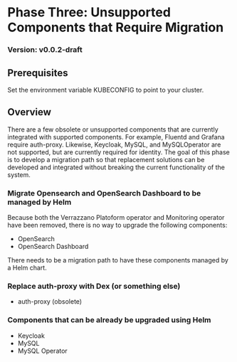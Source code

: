 # Phase Three: Unsupported Components that Require Migration

### Version: v0.0.2-draft

## Prerequisites
Set the environment variable KUBECONFIG to point to your cluster.

## Overview
There are a few obsolete or unsupported components that are currently integrated with supported components.
For example, Fluentd and Grafana require auth-proxy.  Likewise, Keycloak, MySQL, and MySQLOperator are not supported,
but are currently required for identity. The goal of this phase is to develop a migration path so that replacement solutions
can be developed and integrated without breaking the current functionality of the system.

### Migrate Opensearch and OpenSearch Dashboard to be managed by Helm
Because both the Verrazzano Platoform operator and Monitoring operator have been removed, there is no way to upgrade the following components:
* OpenSearch
* OpenSearch Dashboard

There needs to be a migration path to have these components managed by a Helm chart.

### Replace auth-proxy with Dex (or something else)
* auth-proxy (obsolete)

### Components that can be already be upgraded using Helm
* Keycloak
* MySQL
* MySQL Operator